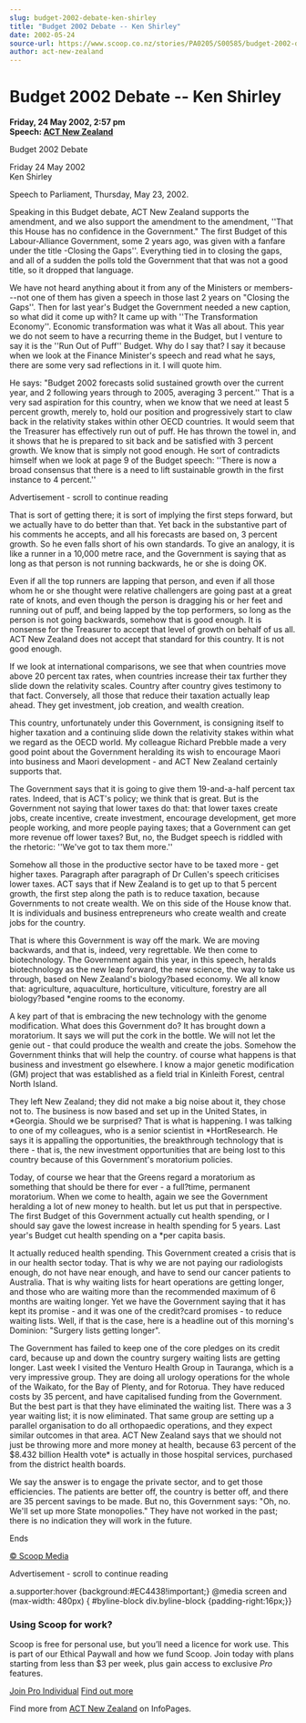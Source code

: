 ```yaml
---
slug: budget-2002-debate-ken-shirley
title: "Budget 2002 Debate -- Ken Shirley"
date: 2002-05-24
source-url: https://www.scoop.co.nz/stories/PA0205/S00585/budget-2002-debate-ken-shirley.htm
author: act-new-zealand
---
```

Budget 2002 Debate -- Ken Shirley
=================================

**Friday, 24 May 2002, 2:57 pm**  
**Speech: [ACT New Zealand](https://info.scoop.co.nz/ACT_New_Zealand)**

Budget 2002 Debate

Friday 24 May 2002  
Ken Shirley

Speech to Parliament, Thursday, May 23, 2002.

Speaking in this Budget debate, ACT New Zealand supports the amendment, and we also support the amendment to the amendment, ''That this House has no confidence in the Government." The first Budget of this Labour-Alliance Government, some 2 years ago, was given with a fanfare under the title -Closing the Gaps''. Everything tied in to closing the gaps, and all of a sudden the polls told the Government that that was not a good title, so it dropped that language.

We have not heard anything about it from any of the Ministers or members---not one of them has given a speech in those last 2 years on "Closing the Gaps''. Then for last year's Budget the Government needed a new caption, so what did it come up with? It came up with ''The Transformation Economy''. Economic transformation was what it Was all about. This year we do not seem to have a recurring theme in the Budget, but I venture to say it is the ''Run Out of Puff'' Budget. Why do I say that? I say it because when we look at the Finance Minister's speech and read what he says, there are some very sad reflections in it. I will quote him.

He says: "Budget 2002 forecasts solid sustained growth over the current year, and 2 following years through to 2005, averaging 3 percent.'' That is a very sad aspiration for this country, when we know that we need at least 5 percent growth, merely to, hold our position and progressively start to claw back in the relativity stakes within other OECD countries. It would seem that the Treasurer has effectively run out of puff. He has thrown the towel in, and it shows that he is prepared to sit back and be satisfied with 3 percent growth. We know that is simply not good enough. He sort of contradicts himself when we look at page 9 of the Budget speech: ''There is now a broad consensus that there is a need to lift sustainable growth in the first instance to 4 percent.''

Advertisement - scroll to continue reading





That is sort of getting there; it is sort of implying the first steps forward, but we actually have to do better than that. Yet back in the substantive part of his comments he accepts, and all his forecasts are based on, 3 percent growth. So he even falls short of his own standards. To give an analogy, it is like a runner in a 10,000 metre race, and the Government is saying that as long as that person is not running backwards, he or she is doing OK.

Even if all the top runners are lapping that person, and even if all those whom he or she thought were relative challengers are going past at a great rate of knots, and even though the person is dragging his or her feet and running out of puff, and being lapped by the top performers, so long as the person is not going backwards, somehow that is good enough. It is nonsense for the Treasurer to accept that level of growth on behalf of us all. ACT New Zealand does not accept that standard for this country. It is not good enough.

If we look at international comparisons, we see that when countries move above 20 percent tax rates, when countries increase their tax further they slide down the relativity scales. Country after country gives testimony to that fact. Conversely, all those that reduce their taxation actually leap ahead. They get investment, job creation, and wealth creation.

This country, unfortunately under this Government, is consigning itself to higher taxation and a continuing slide down the relativity stakes within what we regard as the OECD world. My colleague Richard Prebble made a very good point about the Government heralding its wish to encourage Maori into business and Maori development - and ACT New Zealand certainly supports that.

The Government says that it is going to give them 19-and-a-half percent tax rates. Indeed, that is ACT's policy; we think that is great. But is the Government not saying that lower taxes do that: that lower taxes create jobs, create incentive, create investment, encourage development, get more people working, and more people paying taxes; that a Government can get more revenue off lower taxes? But, no, the Budget speech is riddled with the rhetoric: ''We've got to tax them more.''

Somehow all those in the productive sector have to be taxed more - get higher taxes. Paragraph after paragraph of Dr Cullen's speech criticises lower taxes. ACT says that if New Zealand is to get up to that 5 percent growth, the first step along the path is to reduce taxation, because Governments to not create wealth. We on this side of the House know that. It is individuals and business entrepreneurs who create wealth and create jobs for the country.

That is where this Government is way off the mark. We are moving backwards, and that is, indeed, very regrettable. We then come to biotechnology. The Government again this year, in this speech, heralds biotechnology as the new leap forward, the new science, the way to take us through, based on New Zealand's biology?based economy. We all know that: agriculture, aquaculture, horticulture, viticulture, forestry are all biology?based \*engine rooms to the economy.

A key part of that is embracing the new technology with the genome modification. What does this Government do? It has brought down a moratorium. It says we will put the cork in the bottle. We will not let the genie out - that could produce the wealth and create the jobs. Somehow the Government thinks that will help the country. of course what happens is that business and investment go elsewhere. I know a major genetic modification (GM) project that was established as a field trial in Kinleith Forest, central North Island.

They left New Zealand; they did not make a big noise about it, they chose not to. The business is now based and set up in the United States, in \*Georgia. Should we be surprised? That is what is happening. I was talking to one of my colleagues, who is a senior scientist in \*HortResearch. He says it is appalling the opportunities, the breakthrough technology that is there - that is, the new investment opportunities that are being lost to this country because of this Government's moratorium policies.

Today, of course we hear that the Greens regard a moratorium as something that should be there for ever - a full?time, permanent moratorium. When we come to health, again we see the Government heralding a lot of new money to health. but let us put that in perspective. The first Budget of this Government actually cut health spending, or I should say gave the lowest increase in health spending for 5 years. Last year's Budget cut health spending on a \*per capita basis.

It actually reduced health spending. This Government created a crisis that is in our health sector today. That is why we are not paying our radiologists enough, do not have near enough, and have to send our cancer patients to Australia. That is why waiting lists for heart operations are getting longer, and those who are waiting more than the recommended maximum of 6 months are waiting longer. Yet we have the Government saying that it has kept its promise - and it was one of the credit?card promises - to reduce waiting lists. Well, if that is the case, here is a headline out of this morning's Dominion: "Surgery lists getting longer".

The Government has failed to keep one of the core pledges on its credit card, because up and down the country surgery waiting lists are getting longer. Last week I visited the Venturo Health Group in Tauranga, which is a very impressive group. They are doing all urology operations for the whole of the Waikato, for the Bay of Plenty, and for Rotorua. They have reduced costs by 35 percent, and have capitalised funding from the Government. But the best part is that they have eliminated the waiting list. There was a 3 year waiting list; it is now eliminated. That same group are setting up a parallel organisation to do all orthopaedic operations, and they expect similar outcomes in that area. ACT New Zealand says that we should not just be throwing more and more money at health, because 63 percent of the $8.432 billion Health vote\* is actually in those hospital services, purchased from the district health boards.

We say the answer is to engage the private sector, and to get those efficiencies. The patients are better off, the country is better off, and there are 35 percent savings to be made. But no, this Government says: "Oh, no. We'll set up more State monopolies." They have not worked in the past; there is no indication they will work in the future.

Ends

  

[© Scoop Media](http://www.scoop.co.nz/about/terms.html)  

Advertisement - scroll to continue reading



a.supporter:hover {background:#EC4438!important;} @media screen and (max-width: 480px) { #byline-block div.byline-block {padding-right:16px;}}

### Using Scoop for work?

Scoop is free for personal use, but you’ll need a licence for work use. This is part of our Ethical Paywall and how we fund Scoop. Join today with plans starting from less than $3 per week, plus gain access to exclusive _Pro_ features.  
  
[Join Pro Individual](https://pro.scoop.co.nz/Individual/?from=ProIn24) [Find out more](https://pro.scoop.co.nz/using-scoop-for-work/?from=ProIn24)

Find more from [ACT New Zealand](https://info.scoop.co.nz/ACT_New_Zealand) on InfoPages.